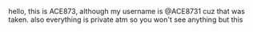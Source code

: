 hello, this is ACE873, although my username is @ACE8731 cuz that was taken. also everything is private atm so you won't see anything but this

<!---
ACE8731/ACE8731 is a ✨ special ✨ repository because its `README.md` (this file) appears on your GitHub profile.
You can click the Preview link to take a look at your changes.
--->
